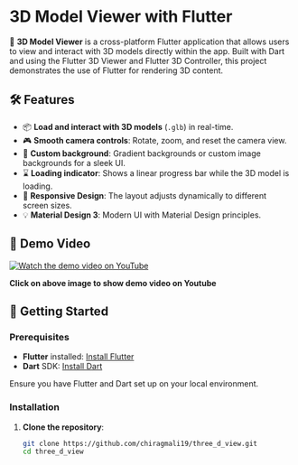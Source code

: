 # 3D Model Viewer with Flutter

🚀 **3D Model Viewer** is a cross-platform Flutter application that allows users to view and interact with 3D models directly within the app. Built with Dart and using the Flutter 3D Viewer and Flutter 3D Controller, this project demonstrates the use of Flutter for rendering 3D content.

## 🛠️ Features

- 📦 **Load and interact with 3D models** (`.glb`) in real-time.
- 🎮 **Smooth camera controls**: Rotate, zoom, and reset the camera view.
- 🎨 **Custom background**: Gradient backgrounds or custom image backgrounds for a sleek UI.
- ⌛ **Loading indicator**: Shows a linear progress bar while the 3D model is loading.
- 📱 **Responsive Design**: The layout adjusts dynamically to different screen sizes.
- 💡 **Material Design 3**: Modern UI with Material Design principles.

## 🎥 Demo Video

[![Watch the demo video on YouTube](https://github.com/user-attachments/assets/f690846e-109a-44c5-a2f0-e588a0034a43)](https://youtube.com/shorts/AasZgB3Mpsw?feature=share)

**Click on above image to show demo video on Youtube**

## 🚀 Getting Started

### Prerequisites

- **Flutter** installed: [Install Flutter](https://flutter.dev/docs/get-started/install)
- **Dart** SDK: [Install Dart](https://dart.dev/get-dart)

Ensure you have Flutter and Dart set up on your local environment.

### Installation

1. **Clone the repository**:

   ```bash
   git clone https://github.com/chiragmali19/three_d_view.git  
   cd three_d_view
